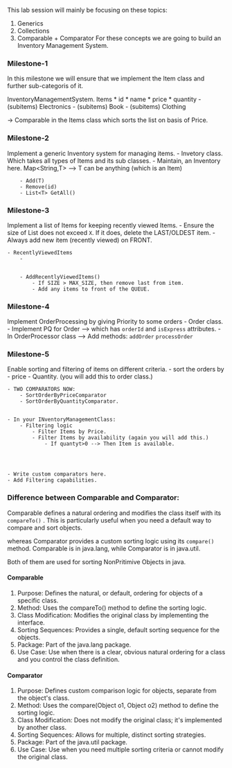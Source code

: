 This lab session will mainly be focusing on these topics:

1. Generics
2. Collections
3. Comparable + Comparator
    For these concepts we are going to build an Inventory Management System.



### Milestone-1
In this milestone we will ensure that we implement the Item class and further sub-categoris of it.

InventoryManagementSystem.
    Items
     * id
     * name
     * price
     * quantity
        - (subitems) Electronics
        - (subitems) Book
        - (subitems) Clothing

-> Comparable in the Items class which sorts the list on basis of Price.


### Milestone-2
Implement a generic Inventory system for managing items.
    - Invetory class. Which takes all types of Items and its sub classes.
    - Maintain, an Inventory here. 
        Map<String,T> --> T can be anything (which is an Item)


        - Add(T)
        - Remove(id)
        - List<T> GetAll()


### Milestone-3
Implement a list of Items for keeping recently viewed Items.
    - Ensure the size of List does not exceed `X`. If it does, delete the LAST/OLDEST item.
    - Always add new item (recently viewed) on FRONT.

    - RecentlyViewedItems
        -


        - AddRecentlyViewedItems() 
            - If SIZE > MAX_SIZE, then remove last from item. 
            - Add any items to front of the QUEUE.


### Milestone-4
Implement OrderProcessing by giving Priority to some orders
    - Order class.
    - Implement PQ for Order --> which has `orderId` and `isExpress` attributes.
    - In OrderProcessor class --> Add methods: `addOrder` `processOrder` 


### Milestone-5
Enable sorting and filtering of items on different criteria.
    - sort the orders by
        - price
        - Quantity. (you will add this to order class.)


    - TWO COMPARATORS NOW:
        - SortOrderByPriceComparator
        - SortOrderByQuantityComparator.
    

    - In your INventoryManagementClass:
        - Filtering logic
            - Filter Items by Price.
            - Filter Items by availability (again you will add this.)
                - If quantyt>0 --> Then Item is available.




    - Write custom comparators here.
    - Add Filtering capabilities.







### Difference between Comparable and Comparator:
Comparable defines a natural ordering and modifies the class itself with its `compareTo()` . This is particularly useful when you need a default way to compare and sort objects.

whereas Comparator provides a custom sorting logic using its `compare()` method. Comparable is in java.lang, while Comparator is in java.util. 

Both of them are used for sorting NonPritimive Objects in java.

#### Comparable

1. Purpose: Defines the natural, or default, ordering for objects of a specific class. 
2. Method: Uses the compareTo() method to define the sorting logic. 
3. Class Modification: Modifies the original class by implementing the interface. 
4. Sorting Sequences: Provides a single, default sorting sequence for the objects. 
5. Package: Part of the java.lang package. 
6. Use Case: Use when there is a clear, obvious natural ordering for a class and you control the class definition. 

#### Comparator


1. Purpose: Defines custom comparison logic for objects, separate from the object's class. 
2. Method: Uses the compare(Object o1, Object o2) method to define the sorting logic. 
3. Class Modification: Does not modify the original class; it's implemented by another class. 
4. Sorting Sequences: Allows for multiple, distinct sorting strategies. 
5. Package: Part of the java.util package. 
6. Use Case: Use when you need multiple sorting criteria or cannot modify the original class. 
